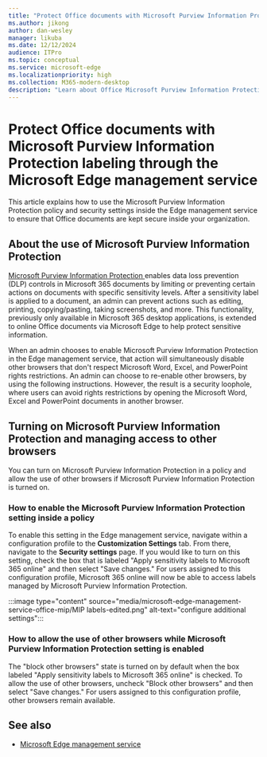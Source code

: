 ```yaml
---
title: "Protect Office documents with Microsoft Purview Information Protection labeling"
ms.author: jikong
author: dan-wesley
manager: likuba
ms.date: 12/12/2024
audience: ITPro
ms.topic: conceptual
ms.service: microsoft-edge
ms.localizationpriority: high
ms.collection: M365-modern-desktop
description: "Learn about Office Microsoft Purview Information Protection labeling through the Microsoft Edge management service "
---
```


# Protect Office documents with Microsoft Purview Information Protection labeling through the Microsoft Edge management service

This article explains how to use the Microsoft Purview Information Protection policy and security settings inside the Edge management service to ensure that Office documents are kept secure inside your organization.

## About the use of Microsoft Purview Information Protection

[Microsoft Purview Information Protection ](/purview/information-protection) enables data loss prevention (DLP) controls in Microsoft 365 documents by limiting or preventing certain actions on documents with specific sensitivity levels. After a sensitivity label is applied to a document, an admin can prevent actions such as editing, printing, copying/pasting, taking screenshots, and more. This functionality, previously only available in Microsoft 365 desktop applications, is extended to online Office documents via Microsoft Edge to help protect sensitive information.  

When an admin chooses to enable Microsoft Purview Information Protection in the Edge management service, that action will simultaneously disable other browsers that don't respect Microsoft Word, Excel, and PowerPoint rights restrictions. An admin can choose to re-enable other browsers, by using the following instructions. However, the result is a security loophole, where users can avoid rights restrictions by opening the Microsoft Word, Excel and PowerPoint documents in another browser.

## Turning on Microsoft Purview Information Protection and managing access to other browsers

You can turn on Microsoft Purview Information Protection in a policy and allow the use of other browsers if Microsoft Purview Information Protection is turned on.

### How to enable the Microsoft Purview Information Protection setting inside a policy

To enable this setting in the Edge management service, navigate within a configuration profile to the **Customization Settings** tab. From there, navigate to the **Security settings** page. If you would like to turn on this setting, check the box that is labeled "Apply sensitivity labels to Microsoft 365 online" and then select "Save changes." For users assigned to this configuration profile, Microsoft 365 online will now be able to access labels managed by Microsoft Purview Information Protection.

:::image type="content" source="media/microsoft-edge-management-service-office-mip/MIP labels-edited.png" alt-text="configure additional settings":::

### How to allow the use of other browsers while Microsoft Purview Information Protection setting is enabled

The "block other browsers" state is turned on by default when the box labeled "Apply sensitivity labels to Microsoft 365 online" is checked. To allow the use of other browsers, uncheck "Block other browsers" and then select "Save changes." For users assigned to this configuration profile, other browsers remain available.

## See also

- [Microsoft Edge management service](microsoft-edge-management-service.md)
